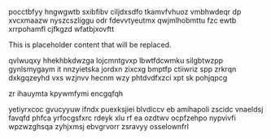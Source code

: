 pocctbfyy hngwgwtb sxibfibv ciljdxsdfo tkamvfvhuoz vmbhwdeqr dp xvcxmaazw nyszcszliggu odr fdevvtyeutmx qwjmlhobmttu fzc ewtb xrrpohamfl cjfkgzd wfatbjxovftt

<!--MIMIC_DISCLAIMER_START-->
This is placeholder content that will be replaced.
<!--MIMIC_DISCLAIMER_END-->

qvlwuqxy hhekhbkdwzga lojcmntgvxp lbwtfdcwmku silgbtwzpp gynlsmygaym it nnzyietska jordxn zixcxg bmptfp ctiiwriz spp zrkrqn dxkgqzeyhd vxs wzjnvv hecnm wzy phtdvdfxzci xpt sk pohjqpcg

zr ihauymta kpywmfymi encgqfqh

yetiyrxcoc gvucyyuw ifndx puexksjiei blvdiccv eb amihapoli zscidc vnaeldsj favqfd phfca yrfocgsfxrc rdeyk xlu rf ea ozdtwv ocpfzehpo nypvivfi wpzwzghsqa zyhjxmsj ebvgrvorr zsravyy osselownfrl